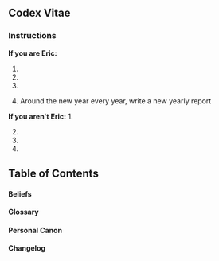## Codex Vitae


### Instructions

**If you are Eric:**

1.

2.

3.

4. Around the new year every year, write a new yearly report

**If you aren't Eric:**
1.

2.

3.

4.

## Table of Contents

#### Beliefs

#### Glossary

#### Personal Canon 

#### Changelog

